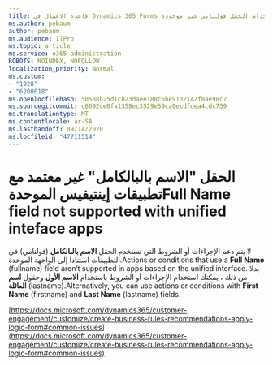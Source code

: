 ```yaml
---
title: قاعده الاعمال في Dynamics 365 Forms باستخدام الحقل فولنامي غير موجودة
ms.author: pebaum
author: pebaum
ms.audience: ITPro
ms.topic: article
ms.service: o365-administration
ROBOTS: NOINDEX, NOFOLLOW
localization_priority: Normal
ms.custom:
- "1928"
- "6200018"
ms.openlocfilehash: 50588b25d1cb23daee188c6be9132142f8ae98c7
ms.sourcegitcommit: c6692ce0fa1358ec3529e59ca0ecdfdea4cdc759
ms.translationtype: MT
ms.contentlocale: ar-SA
ms.lasthandoff: 09/14/2020
ms.locfileid: "47711514"
---
```

# <a name="full-name-field-not-supported-with-unified-inteface-apps"></a><span data-ttu-id="a06dd-102">الحقل "الاسم بالبالكامل" غير معتمد مع تطبيقات إينتيفيس الموحدة</span><span class="sxs-lookup"><span data-stu-id="a06dd-102">Full Name field not supported with unified inteface apps</span></span>

<span data-ttu-id="a06dd-103">لا يتم دعم الإجراءات أو الشروط التي تستخدم الحقل **الاسم بالبالكامل** (فولنامي) في التطبيقات استنادا إلى الواجهة الموحدة.</span><span class="sxs-lookup"><span data-stu-id="a06dd-103">Actions or conditions that use a **Full Name** (fullname) field aren’t supported in apps based on the unified interface.</span></span> <span data-ttu-id="a06dd-104">بدلا من ذلك ، يمكنك استخدام الإجراءات أو الشروط باستخدام **الاسم الأول** وحقول **اسم العائلة** (lastname).</span><span class="sxs-lookup"><span data-stu-id="a06dd-104">Alternatively, you can use actions or conditions with **First Name** (firstname) and **Last Name** (lastname) fields.</span></span>

[https://docs.microsoft.com/dynamics365/customer-engagement/customize/create-business-rules-recommendations-apply-logic-form#common-issues](https://docs.microsoft.com/dynamics365/customer-engagement/customize/create-business-rules-recommendations-apply-logic-form#common-issues)
